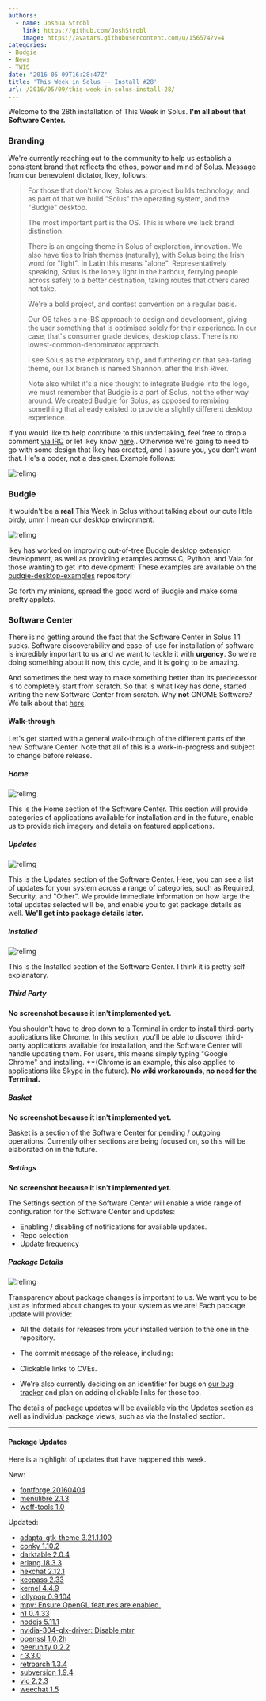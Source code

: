 ```yaml
---
authors:
  - name: Joshua Strobl
    link: https://github.com/JoshStrobl
    image: https://avatars.githubusercontent.com/u/156574?v=4
categories:
- Budgie
- News
- TWIS
date: "2016-05-09T16:28:47Z"
title: 'This Week in Solus -- Install #28'
url: /2016/05/09/this-week-in-solus-install-28/
---
```

 

Welcome to the 28th installation of This Week in Solus. **I'm all about that Software Center.** 

### Branding

We're currently reaching out to the community to help us establish a consistent brand that reflects the ethos, power and mind of Solus. Message from our benevolent dictator, Ikey, follows:

> For those that don't know, Solus as a project builds technology, and as part of that we build "Solus" the operating system, and the "Budgie" desktop.
>
> The most important part is the OS. This is where we lack brand distinction.
>
> There is an ongoing theme in Solus of exploration, innovation. We also have ties to Irish themes (naturally), with Solus being the Irish word for "light". In Latin this means "alone". Representatively speaking, Solus is the lonely light in the harbour, 
ferrying people across safely to a better destination, taking routes that others dared not take.
>
> We're a bold project, and contest convention on a regular basis.
>
> Our OS takes a no-BS approach to design and development, giving the user something that is optimised solely for their experience. In our case, that's consumer grade devices, desktop class. There is no lowest-common-denominator approach.
>
> I see Solus as the exploratory ship, and furthering on that sea-faring theme, our 1.x branch is named Shannon, after the Irish River.
>
> Note also whilst it's a nice thought to integrate Budgie into the logo, we must remember that Budgie is a part of Solus, not the other way around. We created Budgie for Solus, as opposed to remixing something that already existed to provide a slightly 
different desktop experience.

If you would like to help contribute to this undertaking, feel free to drop a comment [via IRC](https://wiki.solus-project.com/Getting_Involved#IRC) or let Ikey know [here](https://plus.google.com/u/0/+Solus-Project/posts/QjACFNNdMXo).. 
Otherwise we're going to need to go with some design that Ikey has created, and I assure you, you don't want that. He's a coder, not a designer. Example follows:

![relimg](Screenshot-from-2016-05-08-19-45-35.png)

### Budgie

It wouldn't be a **real** This Week in Solus without talking about our cute little birdy, umm I mean our desktop environment.

![relimg](Screenshot-from-2016-05-05-21-34-49.png)

Ikey has worked on improving out-of-tree Budgie desktop extension development, as well as providing examples across C, Python, and Vala for those wanting to get into development! These examples are available on the 
[budgie-desktop-examples](https://github.com/solus-project/budgie-desktop-examples) repository!

Go forth my minions, spread the good word of Budgie and make some pretty applets.

### Software Center

There is no getting around the fact that the Software Center in Solus 1.1 sucks. Software discoverability and ease-of-use for installation of software is incredibly important to us and we want to tackle it with **urgency**. So we're doing something about it 
now, this cycle, and it is going to be amazing.

And sometimes the best way to make something better than its predecessor is to completely start from scratch. So that is what Ikey has done, started writing the new Software Center from scratch. Why **not** GNOME Software? We talk about that 
[here](https://github.com/solus-project/solus-sc/blob/master/README.rst).

#### Walk-through

Let's get started with a general walk-through of the different parts of the new Software Center. Note that all of this is a work-in-progress and subject to change before release.

##### Home

![relimg](Screenshot-from-2016-05-09-17-14-24.png)

This is the Home section of the Software Center. This section will provide categories of applications available for installation and in the future, enable us to provide rich imagery and details on featured applications.

##### Updates

![relimg](Screenshot-from-2016-05-09-17-24-58.png)

This is the Updates section of the Software Center. Here, you can see a list of updates for your system across a range of categories, such as Required, Security, and "Other". We provide immediate information on how large the total updates selected will be, 
and enable you to get package details as well. **We'll get into package details later.**

##### Installed

![relimg](Screenshot-from-2016-05-09-17-35-45.png)

This is the Installed section of the Software Center. I think it is pretty self-explanatory.

##### Third Party

**No screenshot because it isn't implemented yet.**

You shouldn't have to drop down to a Terminal in order to install third-party applications like Chrome. In this section, you'll be able to discover third-party applications available for installation, and the Software Center will handle updating them. For users, 
this means simply typing "Google Chrome" and installing. **(Chrome is an example, this also applies to applications like Skype in the future). **No wiki workarounds, no need for the Terminal.**

##### Basket

**No screenshot because it isn't implemented yet.**

Basket is a section of the Software Center for pending / outgoing operations. Currently other sections are being focused on, so this will be elaborated on in the future.

##### Settings

**No screenshot because it isn't implemented yet.**

The Settings section of the Software Center will enable a wide range of configuration for the Software Center and updates:

- Enabling / disabling of notifications for available updates.
- Repo selection
- Update frequency

##### Package Details

![relimg](package_updates.jpg)

Transparency about package changes is important to us. We want you to be just as informed about changes to your system as we are! Each package update will provide:

- All the details for releases from your installed version to the one in the repository.
- The commit message of the release, including: 
- Clickable links to CVEs.

- We're also currently deciding on an identifier for bugs on [our bug tracker](https://bugs.solus-project.com) and plan on adding clickable links for those too.

The details of package updates will be available via the Updates section as well as individual package views, such as via the Installed section.

---

#### Package Updates

Here is a highlight of updates that have happened this week.

New:

- [fontforge 20160404](https://git.solus-project.com/packages/fontforge/commit/?id=66b820a4cd74a211c9986641be3733927a11d50f)
- [menulibre 2.1.3](https://git.solus-project.com/packages/menulibre/commit/?id=a223ea364bafc40ee11b62fa79350513caad4e24)
- [woff-tools 1.0](https://git.solus-project.com/packages/woff-tools/commit/?id=772b5ad85e5e20858e7d5f1bcb00bd860e74d57b)

Updated: 

- [adapta-gtk-theme 3.21.1.100](https://git.solus-project.com/packages/adapta-gtk-theme/commit/?id=cbfbf58769e21db0702751f391165d39430508c4)
- [conky 1.10.2](https://git.solus-project.com/packages/conky/commit/?id=57e98ca5a28bf8a6db372152b9f033bb3f9f41fe)
- [darktable 2.0.4](https://git.solus-project.com/packages/darktable/commit/?id=8b98369ca3d082862c6ed920f673cb710bb6c21a)
- [erlang 18.3.3](https://git.solus-project.com/packages/erlang/commit/)
- [hexchat 2.12.1](https://git.solus-project.com/packages/hexchat/commit/?id=51f8d15f0abd63438f8c6146267f2a88b091ec0c)
- [keepass 2.33](https://git.solus-project.com/packages/keepass/commit/?id=fec8052dd92b7dbdcbbadbb0aa356a37c1946114)
- [kernel 4.4.9](https://git.solus-project.com/packages/kernel/commit/?id=b7ad5aa45c3dd3dffb5896bf957f041f72346b78)
- [lollypop 0.9.104](https://git.solus-project.com/packages/lollypop/commit/?id=ddc6f69d8dede3e7f9590c012461966108b95d45)
- [mpv: Ensure OpenGL features are enabled.](https://git.solus-project.com/packages/mpv/commit/?id=11116438439bb3e907bea4a533df32a062589fd5)
- [n1 0.4.33](https://git.solus-project.com/packages/n1/commit/?id=5aa74d85ce01c0849a60e8dde5544388e70672a4)
- [nodejs 5.11.1](https://git.solus-project.com/packages/nodejs/commit/?id=f5d4b4dfbd69e360e8c742f9d7bce864b4a132c9)
- [nvidia-304-glx-driver: Disable mtrr](https://git.solus-project.com/packages/nvidia-304-glx-driver/commit/?id=9bf874ca0e0a098389f1e1a2c38ab3bea389665b)
- [openssl 1.0.2h](https://git.solus-project.com/packages/openssl/commit/?id=22461ec9f07e7c6293aeab0f8813e451b2b6cbe3)
- [peerunity 0.2.2](https://git.solus-project.com/packages/peerunity/commit/?id=ad78e2317d7af5fef8cc6d06d40055f100cf8bb7)
- [r 3.3.0](https://git.solus-project.com/packages/r/commit/?id=678700159e24ccfd4e2a1cf7051f8a6744aaadf3)
- [retroarch 1.3.4](https://git.solus-project.com/packages/retroarch/commit/?id=6c645199cf3f23084108f5feb488ef97c39bdfc5)
- [subversion 1.9.4](https://git.solus-project.com/packages/subversion/commit/?id=705eeaea7d81f20747afa15d417da061c20f5f9f)
- [vlc 2.2.3](https://git.solus-project.com/packages/vlc/commit/?id=24272515b1341028952c3c2d5ee2413f043b5d11)
- [weechat 1.5](https://git.solus-project.com/packages/weechat/commit/?id=e9373af2396987283e3c44d62159a1c9824e76fe)
